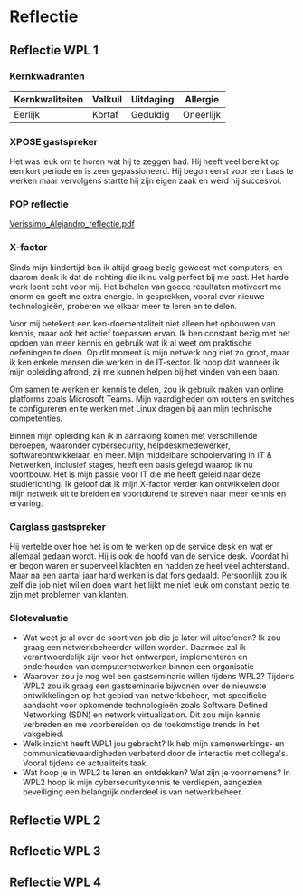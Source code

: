 # Reflectie

## Reflectie WPL 1
### Kernkwadranten
|Kernkwaliteiten|Valkuil|Uitdaging|Allergie
|---------------|-------|---------|--------|
|Eerlijk|Kortaf|Geduldig|Oneerlijk

### XPOSE gastspreker
Het was leuk om te horen wat hij te zeggen had. Hij heeft veel bereikt op een kort periode en is zeer gepassioneerd. Hij begon eerst voor een baas te werken maar vervolgens startte hij zijn eigen zaak en werd hij succesvol. 
### POP reflectie
[Verissimo_Alejandro_reflectie.pdf](https://github.com/PXL-Digital-SNE-Werkplekleren/portfolio-AlejandroVerissimoPXL/files/13875778/Verissimo_Alejandro_reflectie.pdf)
### X-factor
Sinds mijn kindertijd ben ik altijd graag bezig geweest met computers, en daarom denk ik dat de richting die ik nu volg perfect bij me past. Het harde werk loont echt voor mij. Het behalen van goede resultaten motiveert me enorm en geeft me extra energie. In gesprekken, vooral over nieuwe technologieën, proberen we elkaar meer te leren en te delen.

Voor mij betekent een ken-doementaliteit niet alleen het opbouwen van kennis, maar ook het actief toepassen ervan. Ik ben constant bezig met het opdoen van meer kennis en gebruik wat ik al weet om praktische oefeningen te doen. Op dit moment is mijn netwerk nog niet zo groot, maar ik ken enkele mensen die werken in de IT-sector. Ik hoop dat wanneer ik mijn opleiding afrond, zij me kunnen helpen bij het vinden van een baan.

Om samen te werken en kennis te delen, zou ik gebruik maken van online platforms zoals Microsoft Teams. Mijn vaardigheden om routers en switches te configureren en te werken met Linux dragen bij aan mijn technische competenties.

Binnen mijn opleiding kan ik in aanraking komen met verschillende beroepen, waaronder cybersecurity, helpdeskmedewerker, softwareontwikkelaar, en meer. Mijn middelbare schoolervaring in IT & Netwerken, inclusief stages, heeft een basis gelegd waarop ik nu voortbouw. Het is mijn passie voor IT die me heeft geleid naar deze studierichting. Ik geloof dat ik mijn X-factor verder kan ontwikkelen door mijn netwerk uit te breiden en voortdurend te streven naar meer kennis en ervaring.

### Carglass gastspreker
Hij vertelde over hoe het is om te werken op de service desk en wat er allemaal gedaan wordt. Hij is ook de hoofd van de service desk. Voordat hij er begon waren er superveel klachten en hadden ze heel veel achterstand. Maar na een aantal jaar hard werken is dat fors gedaald. Persoonlijk zou ik zelf die job niet willen doen want het lijkt me niet leuk om constant bezig te zijn met problemen van klanten.

### Slotevaluatie 
- Wat weet je al over de soort van job die je later wil uitoefenen?
  Ik zou graag een netwerkbeheerder willen worden. Daarmee zal ik verantwoordelijk zijn voor het ontwerpen, implementeren en onderhouden van computernetwerken binnen een organisatie
- Waarover zou je nog wel een gastseminarie willen tijdens WPL2?
 Tijdens WPL2 zou ik graag een gastseminarie bijwonen over de nieuwste ontwikkelingen op het gebied van netwerkbeheer, met specifieke aandacht voor opkomende technologieën zoals Software Defined Networking (SDN) en network virtualization. Dit zou mijn kennis verbreden en me voorbereiden op de toekomstige trends in het vakgebied.
- Welk inzicht heeft WPL1 jou gebracht?
  Ik heb mijn samenwerkings- en communicatievaardigheden verbeterd door de interactie met collega's. Vooral tijdens de actualiteits taak.
- Wat hoop je in WPL2 te leren en ontdekken? Wat zijn je voornemens?
 In WPL2 hoop ik mijn cybersecuritykennis te verdiepen, aangezien beveiliging een belangrijk onderdeel is van netwerkbeheer.

## Reflectie WPL 2

## Reflectie WPL 3

## Reflectie WPL 4

